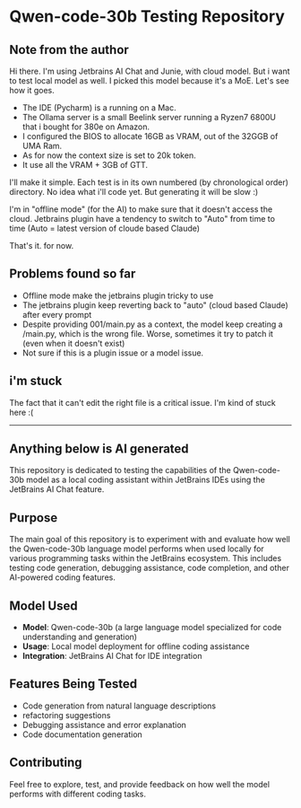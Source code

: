 # Qwen-code-30b Testing Repository

## Note from the author

Hi there. I'm using Jetbrains AI Chat and Junie, with cloud model.
But i want to test local model as well. I picked this model because it's a MoE.
Let's see how it goes.

- The IDE (Pycharm) is a running on a Mac.
- The Ollama server is a small Beelink server running a Ryzen7 6800U that i bought for 380e on Amazon.
- I configured the BIOS to allocate 16GB as VRAM, out of the 32GGB of UMA Ram.
- As for now the context size is set to 20k token.
- It use all the VRAM + 3GB of GTT.

I'll make it simple. Each test is in its own numbered (by chronological order) directory.
No idea what i'll code yet. But generating it will be slow :)

I'm in "offline mode" (for the AI) to make sure that it doesn't access the cloud.
Jetbrains plugin have a tendency to switch to "Auto" from time to time (Auto = latest version of cloude based Claude)

That's it. for now.

## Problems found so far

- Offline mode make the jetbrains plugin tricky to use
- The jetbrains plugin keep reverting back to "auto" (cloud based Claude) after every prompt
- Despite providing 001/main.py as a context, the model keep creating a /main.py, which is the wrong file. Worse, sometimes it try to patch it (even when it doesn't exist)
- Not sure if this is a plugin issue or a model issue.

## i'm stuck

The fact that it can't edit the right file is a critical issue. I'm kind of stuck here :(

----

## Anything below is AI generated

This repository is dedicated to testing the capabilities of the Qwen-code-30b model as a local coding assistant within JetBrains IDEs using the JetBrains AI Chat feature.

## Purpose

The main goal of this repository is to experiment with and evaluate how well the Qwen-code-30b language model performs when used locally for various programming tasks within the JetBrains ecosystem. This includes testing code generation, debugging assistance, code completion, and other AI-powered coding features.

## Model Used

- **Model**: Qwen-code-30b (a large language model specialized for code understanding and generation)
- **Usage**: Local model deployment for offline coding assistance
- **Integration**: JetBrains AI Chat for IDE integration

## Features Being Tested

- Code generation from natural language descriptions
- refactoring suggestions
- Debugging assistance and error explanation
- Code documentation generation

## Contributing

Feel free to explore, test, and provide feedback on how well the model performs with different coding tasks.
